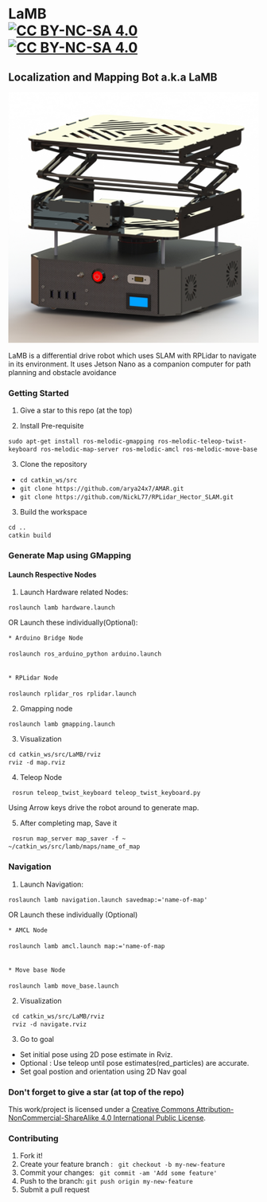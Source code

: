 [//]: # (Image Reference)

[image1]: ./images/amar2.jpeg


# LaMB <br> [![CC BY-NC-SA 4.0][cc-by-nc-sa-shield]][cc-by-nc-sa] [![CC BY-NC-SA 4.0][cc-by-nc-sa-image]][cc-by-nc-sa]


## Localization and Mapping Bot a.k.a LaMB

![alt_text][image1]

LaMB is a differential drive robot which uses SLAM with RPLidar to navigate in its environment. It uses Jetson Nano as a companion computer for path planning and obstacle avoidance

### Getting Started

1. Give a star to this repo (at the top) 

2. Install Pre-requisite
```
sudo apt-get install ros-melodic-gmapping ros-melodic-teleop-twist-keyboard ros-melodic-map-server ros-melodic-amcl ros-melodic-move-base
```

3. Clone the repository

- `cd catkin_ws/src`
- `git clone https://github.com/arya24x7/AMAR.git`
- `git clone https://github.com/NickL77/RPLidar_Hector_SLAM.git`	

3. Build the workspace
```
cd ..
catkin build
```
### Generate Map using GMapping

#### Launch Respective Nodes

1. Launch Hardware related Nodes:
```
roslaunch lamb hardware.launch
```
OR Launch these individually(Optional):

	* Arduino Bridge Node
	
	roslaunch ros_arduino_python arduino.launch
	

	* RPLidar Node
	
 	roslaunch rplidar_ros rplidar.launch
 	

2. Gmapping node
``` 
roslaunch lamb gmapping.launch
```

3. Visualization
```
cd catkin_ws/src/LaMB/rviz 
rviz -d map.rviz
```
4. Teleop Node
```
 rosrun teleop_twist_keyboard teleop_twist_keyboard.py 
```
Using Arrow keys drive the robot around to generate map.

5. After completing map, Save it 
```
 rosrun map_server map_saver -f ~ ~/catkin_ws/src/lamb/maps/name_of_map
```


### Navigation

1. Launch Navigation:
```
roslaunch lamb navigation.launch savedmap:='name-of-map'
``` 
OR Launch these individually (Optional)

	* AMCL Node
	
 	roslaunch lamb amcl.launch map:='name-of-map
	

	* Move base Node
	
	roslaunch lamb move_base.launch
	

2. Visualization
```
 cd catkin_ws/src/LaMB/rviz
 rviz -d navigate.rviz
```
3. Go to goal
* Set initial pose using 2D pose estimate in Rviz.
* Optional : Use teleop until pose estimates(red_particles) are accurate.
* Set goal postion and orientation using 2D Nav goal 

### Don't forget to give a star (at top of the repo) 

[cc-by-nc-sa]: http://creativecommons.org/licenses/by-nc-sa/4.0/
[cc-by-nc-sa-image]: https://licensebuttons.net/l/by-nc-sa/4.0/88x31.png
[cc-by-nc-sa-shield]: https://img.shields.io/badge/License-CC%20BY--NC--SA%204.0-lightgrey.svg
This work/project is licensed under a [Creative Commons Attribution-NonCommercial-ShareAlike 4.0 International Public License][cc-by-nc-sa]. 

### Contributing 

1. Fork it!
2. Create your feature branch : ` git checkout -b my-new-feature`
3. Commit your changes: ` git commit -am 'Add some feature'`
4. Push to the branch: `git push origin my-new-feature`
5. Submit a pull request
